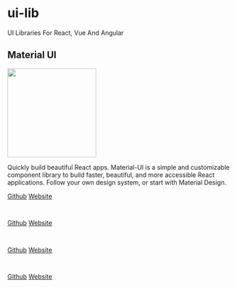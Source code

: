 # ui-lib
UI Libraries For React, Vue And Angular

## Material UI
<img src="https://material-ui.com/static/logo_raw.svg" align="center" width="200">

Quickly build beautiful React apps. Material-UI is a simple and customizable component library to build faster, beautiful, and more accessible React applications. Follow your own design system, or start with Material Design.

[Github](https://github.com/mui-org/material-ui) [Website](https://material-ui.com/)

##
<img src="">

[Github]() [Website]()

##
<img src="">

[Github]() [Website]()

##
<img src="">

[Github]() [Website]()
